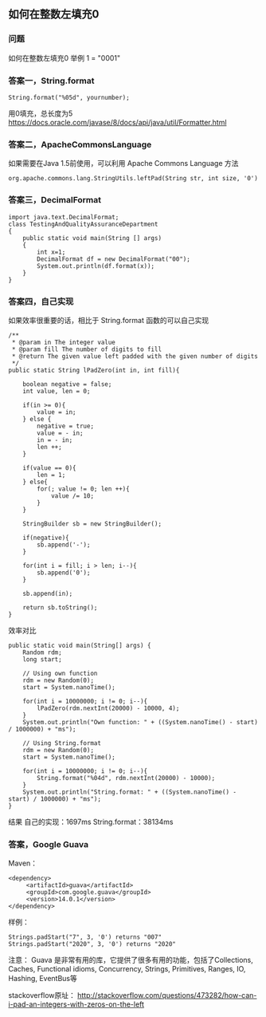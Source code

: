 ## 如何在整数左填充0

### 问题
如何在整数左填充0
举例 1 = "0001"


### 答案一，String.format

    String.format("%05d", yournumber);

用0填充，总长度为5
https://docs.oracle.com/javase/8/docs/api/java/util/Formatter.html

### 答案二，ApacheCommonsLanguage
如果需要在Java 1.5前使用，可以利用 Apache Commons Language 方法

    org.apache.commons.lang.StringUtils.leftPad(String str, int size, '0')

### 答案三，DecimalFormat
    import java.text.DecimalFormat;
    class TestingAndQualityAssuranceDepartment
    {
        public static void main(String [] args)
        {
            int x=1;
            DecimalFormat df = new DecimalFormat("00");
            System.out.println(df.format(x));
        }
    }

### 答案四，自己实现
如果效率很重要的话，相比于 String.format 函数的可以自己实现

    /**
     * @param in The integer value
     * @param fill The number of digits to fill
     * @return The given value left padded with the given number of digits
     */
    public static String lPadZero(int in, int fill){

        boolean negative = false;
        int value, len = 0;

        if(in >= 0){
            value = in;
        } else {
            negative = true;
            value = - in;
            in = - in;
            len ++;
        }

        if(value == 0){
            len = 1;
        } else{         
            for(; value != 0; len ++){
                value /= 10;
            }
        }

        StringBuilder sb = new StringBuilder();

        if(negative){
            sb.append('-');
        }

        for(int i = fill; i > len; i--){
            sb.append('0');
        }

        sb.append(in);

        return sb.toString();       
    }

 效率对比

    public static void main(String[] args) {
        Random rdm;
        long start;

        // Using own function
        rdm = new Random(0);
        start = System.nanoTime();

        for(int i = 10000000; i != 0; i--){
            lPadZero(rdm.nextInt(20000) - 10000, 4);
        }
        System.out.println("Own function: " + ((System.nanoTime() - start) / 1000000) + "ms");

        // Using String.format
        rdm = new Random(0);        
        start = System.nanoTime();

        for(int i = 10000000; i != 0; i--){
            String.format("%04d", rdm.nextInt(20000) - 10000);
        }
        System.out.println("String.format: " + ((System.nanoTime() - start) / 1000000) + "ms");
    }

  结果
  自己的实现：1697ms
  String.format：38134ms

### 答案，Google Guava
Maven：

    <dependency>
         <artifactId>guava</artifactId>
         <groupId>com.google.guava</groupId>
         <version>14.0.1</version>
    </dependency>
样例：

    Strings.padStart("7", 3, '0') returns "007"
    Strings.padStart("2020", 3, '0') returns "2020"
注意：
Guava 是非常有用的库，它提供了很多有用的功能，包括了Collections, Caches, Functional idioms, Concurrency, Strings, Primitives, Ranges, IO, Hashing, EventBus等


stackoverflow原址：
http://stackoverflow.com/questions/473282/how-can-i-pad-an-integers-with-zeros-on-the-left

